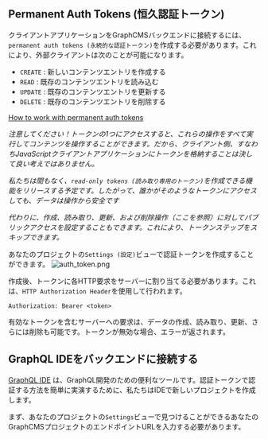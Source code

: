 ## Permanent Auth Tokens (恒久認証トークン)
クライアントアプリケーションをGraphCMSバックエンドに接続するには、`permanent auth tokens (永続的な認証トークン)`を作成する必要があります。これにより、外部クライアントは次のことが可能になります。

- `CREATE` : 新しいコンテンツエントリを作成する
- `READ` : 既存のコンテンツエントリを読み込む
- `UPDATE` : 既存のコンテンツエントリを更新する
- `DELETE` : 既存のコンテンツエントリを削除する

[How to work with permanent auth tokens]()

*注意してください！トークンの1つにアクセスすると、これらの操作をすべて実行してコンテンツを操作することができます。だから、クライアント側、すなわちJavaScriptクライアントアプリケーションにトークンを格納することは決して良い考えではありません。*

*私たちは間もなく、`read-only tokens (読み取り専用のトークン)`を作成できる機能をリリースする予定です。したがって、誰かがそのようなトークンにアクセスしても、データは操作から安全です*

*代わりに、作成、読み取り、更新、および削除操作（ここを参照）に対してパブリックアクセスを設定することもできます。これにより、トークンステップをスキップできます。*

あなたのプロジェクトの`Settings (設定)`ビューで認証トークンを作成することができます。
![auth_token.png](./img/auth_token.png)

作成後、トークンに各HTTP要求をサーバーに割り当てる必要があります。これは、`HTTP Authorization Header`を使用して行われます。

```
Authorization: Bearer <token>
```
有効なトークンを含むサーバーへの要求は、データの作成、読み取り、更新、さらには削除も可能です。トークンが無効な場合、エラーが返されます。

## GraphQL IDEをバックエンドに接続する
[GraphQL IDE](https://github.com/andev-software/graphql-ide) は、GraphQL開発のための便利なツールです。認証トークンで認証する方法を簡単に実演するために、私たちはIDEで新しいプロジェクトを作成します。

まず、あなたのプロジェクトの`Settings`ビューで見つけることができるあなたのGraphCMSプロジェクトのエンドポイントURLを入力する必要があります。